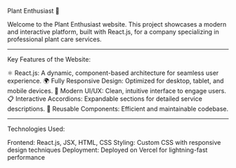 Plant Enthusiast 🌱 

Welcome to the Plant Enthusiast website. This project showcases a modern and interactive platform, built with React.js, for a company specializing in professional plant care services.

-----------------------------------------------------------------------------------------------------------------------------------------------------------------------------------------------------------------------

Key Features of the Website:

⚛️ React.js: A dynamic, component-based architecture for seamless user experience.
🌍 Fully Responsive Design: Optimized for desktop, tablet, and mobile devices.
🎨 Modern UI/UX: Clean, intuitive interface to engage users.
📋 Interactive Accordions: Expandable sections for detailed service descriptions.
🌱 Reusable Components: Efficient and maintainable codebase.

-----------------------------------------------------------------------------------------------------------------------------------------------------------------------------------------------------------------------

Technologies Used:

Frontend: React.js, JSX, HTML, CSS
Styling: Custom CSS with responsive design techniques
Deployment: Deployed on Vercel for lightning-fast performance
